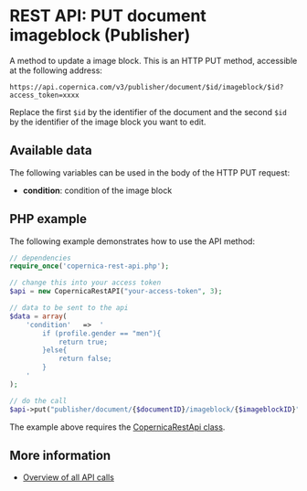 # REST API: PUT document imageblock (Publisher)

A method to update a image block. This is an HTTP PUT 
method, accessible at the following address:

`https://api.copernica.com/v3/publisher/document/$id/imageblock/$id?access_token=xxxx`

Replace the first `$id` by the identifier of the document and the second `$id` by the identifier of the image block you want to edit.

## Available data

The following variables can be used in the body of the HTTP PUT request:

* **condition**: condition of the image block

## PHP example

The following example demonstrates how to use the API method:

```php
// dependencies
require_once('copernica-rest-api.php');

// change this into your access token
$api = new CopernicaRestAPI("your-access-token", 3);

// data to be sent to the api
$data = array(
    'condition'   =>  '
        if (profile.gender == "men"){ 
            return true;
        }else{
            return false;
        }
    '
);

// do the call
$api->put("publisher/document/{$documentID}/imageblock/{$imageblockID}", $data);
```

The example above requires the [CopernicaRestApi class](rest-php).

## More information

- [Overview of all API calls](rest-api)
